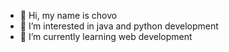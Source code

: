 - 👋 Hi, my name is chovo
- 👀 I’m interested in java and python development
- 🌱 I’m currently learning web development
